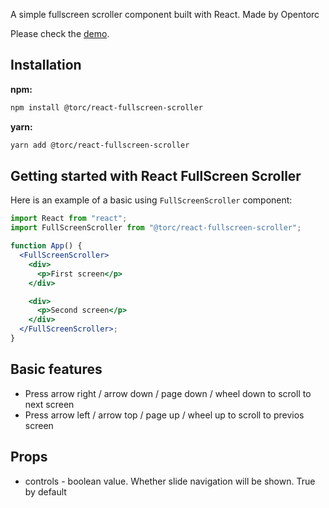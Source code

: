 A simple fullscreen scroller component built with React. Made by Opentorc

Please check the [demo](https://9fun92.csb.app/).

## Installation

**npm:**

```sh
npm install @torc/react-fullscreen-scroller
```

**yarn:**

```sh
yarn add @torc/react-fullscreen-scroller
```

## Getting started with React FullScreen Scroller

Here is an example of a basic using `FullScreenScroller` component:

```jsx
import React from "react";
import FullScreenScroller from "@torc/react-fullscreen-scroller";

function App() {
  <FullScreenScroller>
    <div>
      <p>First screen</p>
    </div>

    <div>
      <p>Second screen</p>
    </div>
  </FullScreenScroller>;
}
```

## Basic features

<ul>
  <li>Press arrow right / arrow down / page down / wheel down to scroll to next screen</li>
  <li>Press arrow left / arrow top / page up / wheel up to scroll to previos screen</li>
</ul>

## Props

<ul>
  <li>controls - boolean value. Whether slide navigation will be shown. True by default</li>
</ul>
